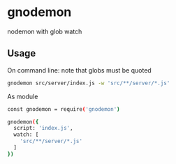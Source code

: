 
# gnodemon

nodemon with glob watch

## Usage

On command line: note that globs must be quoted

```bash
gnodemon src/server/index.js -w 'src/**/server/*.js'
```

As module

```bash
const gnodemon = require('gnodemon')

gnodemon({
  script: 'index.js',
  watch: [
    'src/**/server/*.js'
  ]
})
```
